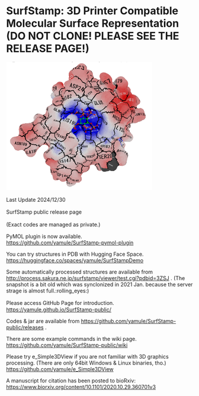 # SurfStamp: 3D Printer Compatible Molecular Surface Representation (DO NOT CLONE! PLEASE SEE THE RELEASE PAGE!)

![example](https://raw.githubusercontent.com/yamule/SurfStamp-public/master/docs/img/apbs_example.png)　　

Last Update 2024/12/30

SurfStamp public release page 　　

(Exact codes are managed as private.)　　

PyMOL plugin is now available.  
https://github.com/yamule/SurfStamp-pymol-plugin  

You can try structures in PDB with Hugging Face Space.  
https://huggingface.co/spaces/yamule/SurfStampDemo

Some automatically processed structures are available from
http://process.sakura.ne.jp/surfstamp/viewer/test.cgi?pdbid=3ZSJ
. (The snapshot is a bit old which was synclonized in 2021 Jan. because the server strage is almost full.:rolling_eyes:)

Please access GitHub Page for introduction.　
https://yamule.github.io/SurfStamp-public/

Codes & jar are available from 
https://github.com/yamule/SurfStamp-public/releases
.

There are some example commands in the wiki page.
https://github.com/yamule/SurfStamp-public/wiki

Please try e_Simple3DView if you are not familiar with 3D graphics processing. (There are only 64bit Windows & Linux binaries, tho.)
https://github.com/yamule/e_Simple3DView


A manuscript for citation has been posted to bioRxiv:
https://www.biorxiv.org/content/10.1101/2020.10.29.360701v3
